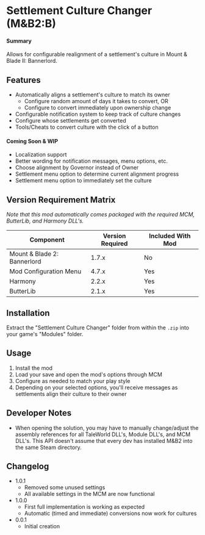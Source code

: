 # Settlement Culture Changer (M&amp;B2:B)
#### Summary
Allows for configurable realignment of a settlement's culture in Mount &amp; Blade II: Bannerlord.

## Features
- Automatically aligns a settlement's culture to match its owner
  - Configure random amount of days it takes to convert, OR
  - Configure to convert immediately upon ownership change
- Configurable notification system to keep track of culture changes
- Configure whose settlements get converted
- Tools/Cheats to convert culture with the click of a button

#### Coming Soon & WIP
- Localization support
- Better wording for notification messages, menu options, etc. 
- Choose alignment by Governor instead of Owner
- Settlement menu option to determine current alignment progress
- Settlement menu option to immediately set the culture

## Version Requirement Matrix
_Note that this mod automatically comes packaged with the required MCM, ButterLib, and Harmony DLL's._

| Component                   | Version Required | Included With Mod |
|-----------------------------|------------------|-------------------|
| Mount & Blade 2: Bannerlord | 1.7.x            | No                |
| Mod Configuration Menu      | 4.7.x            | Yes               |
| Harmony                     | 2.2.x            | Yes               |
| ButterLib                   | 2.1.x            | Yes               |

## Installation
Extract the "Settlement Culture Changer" folder from within the `.zip` into your game's "Modules" folder.

## Usage
1. Install the mod
2. Load your save and open the mod's options through MCM
3. Configure as needed to match your play style
4. Depending on your selected options, you'll receive messages as settlements align their culture to their owner

## Developer Notes
- When opening the solution, you may have to manually change/adjust the assembly references for all TaleWorld DLL's, Module DLL's, and MCM DLL's. This API doesn't assume that every dev has installed M&B2 into the same Steam directory.

## Changelog
- 1.0.1
  - Removed some unused settings
  - All available settings in the MCM are now functional
- 1.0.0
  - First full implementation is working as expected
  - Automatic (timed and immediate) conversions now work for cultures
- 0.0.1 
  - Initial creation
